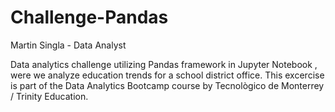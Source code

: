 # Challenge-Pandas
Martin Singla   - Data Analyst

Data analytics challenge utilizing Pandas framework in Jupyter Notebook , were we analyze education trends for a school district office. This excercise is part of the Data Analytics Bootcamp course by Tecnològico de Monterrey / Trinity Education.
